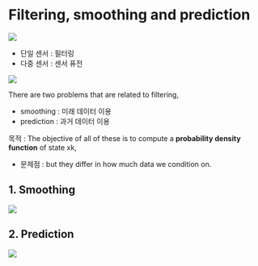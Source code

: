 # Filtering, smoothing and prediction

![](https://i.imgur.com/J8fhpwH.png)
- 단일 센서 : 필터링
- 다중 센서 : 센서 퓨전


![](https://i.imgur.com/LFlsc3l.png)


There are two problems that are related to filtering,
- smoothing : 미래 데이터 이용
- prediction : 과거 데이터 이용  


목적 : The objective of all of these is to compute a **probability density function** of state xk, 
- 문제점 : but they differ in how much data we condition on.

## 1. Smoothing

![](https://i.imgur.com/a2TVWK3.png)



## 2. Prediction 

![](https://i.imgur.com/RN1blfo.png)